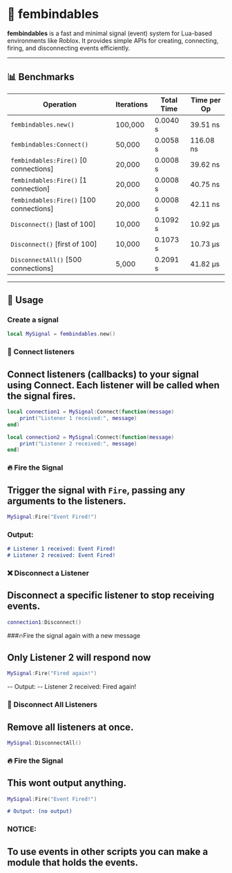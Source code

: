 # 🔗 fembindables

**fembindables** is a fast and minimal signal (event) system for Lua-based environments like Roblox. It provides simple APIs for creating, connecting, firing, and disconnecting events efficiently.

---

## 📊 Benchmarks

| Operation                                | Iterations |   Total Time |  Time per Op |
|-----------------------------------------|------------|---------------|---------------|
| `fembindables.new()`                    | 100,000    | 0.0040 s     | 39.51 ns      |
| `fembindables:Connect()`                | 50,000     | 0.0058 s     | 116.08 ns     |
| `fembindables:Fire()` [0 connections]   | 20,000     | 0.0008 s     | 39.62 ns      |
| `fembindables:Fire()` [1 connection]    | 20,000     | 0.0008 s     | 40.75 ns      |
| `fembindables:Fire()` [100 connections] | 20,000     | 0.0008 s     | 42.11 ns      |
| `Disconnect()` [last of 100]            | 10,000     | 0.1092 s     | 10.92 µs      |
| `Disconnect()` [first of 100]           | 10,000     | 0.1073 s     | 10.73 µs      |
| `DisconnectAll()` [500 connections]     | 5,000      | 0.2091 s     | 41.82 µs      |

---

## 🚀 Usage

### Create a signal
```lua
local MySignal = fembindables.new()
```

### 🔗 Connect listeners
## Connect listeners (callbacks) to your signal using Connect. Each listener will be called when the signal fires.
```lua
local connection1 = MySignal:Connect(function(message)
	print("Listener 1 received:", message)
end)

local connection2 = MySignal:Connect(function(message)
	print("Listener 2 received:", message)
end)
```


### 🔥 Fire the Signal
## Trigger the signal with ```Fire```, passing any arguments to the listeners.
```lua
MySignal:Fire("Event Fired!")
```

### Output:
```md
# Listener 1 received: Event Fired!
# Listener 2 received: Event Fired!
```

### ❌ Disconnect a Listener
## Disconnect a specific listener to stop receiving events.
```lua
connection1:Disconnect()
```

###🔥Fire the signal again with a new message
## Only Listener 2 will respond now
```lua
MySignal:Fire("Fired again!")
```

-- Output:
-- Listener 2 received: Fired again!

### 🔁 Disconnect All Listeners
## Remove all listeners at once.
```lua
MySignal:DisconnectAll()
```

### 🔥 Fire the Signal
## This wont output anything.
```lua
MySignal:Fire("Event Fired!")
```

```md
# Output: (no output)
```

### NOTICE:
## To use events in other scripts you can make a module that holds the events.
